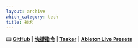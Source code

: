 ```yaml
---
layout: archive
which_category: tech
title: 技术
---
```

⌨️ [**GitHub**](https://github.com/feeshy)
| [**快捷指令**](/shortcuts)
| [**Tasker**](https://feeshy.github.io/tasker-shares/)
| [**Ableton Live Presets**](https://feeshy.github.io/Racks4Live)
